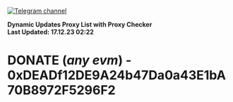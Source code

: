 [![Telegram channel](https://img.shields.io/endpoint?url=https://runkit.io/damiankrawczyk/telegram-badge/branches/master?url=https://t.me/n4z4v0d)](https://t.me/n4z4v0d) 

**Dynamic Updates Proxy List with Proxy Checker**  
**Last Updated: 17.12.23 02:22**

# DONATE (_any evm_) - 0xDEADf12DE9A24b47Da0a43E1bA70B8972F5296F2
